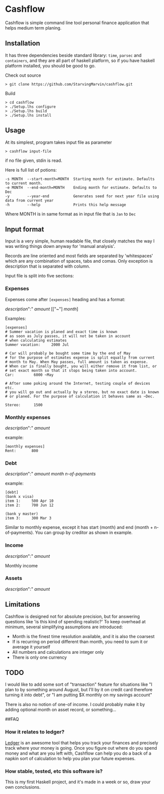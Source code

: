 # Cashflow

Cashflow is simple command line tool personal finance application that helps
medium term planing.

## Installation

It has three dependencies beside standard library: `time`, `parsec` and `containers`, 
and they are all part of haskell platform, so if you have haskell platform 
installed, you should be good to go.

Check out source

    > git clone https://github.com/StarvingMarvin/cashflow.git

Build

    > cd cashflow
    > ./Setup.lhs configure
    > ./Setup.lhs build
    > ./Setup.lhs install

## Usage

At its simplest, program takes input file as parameter

    > cashflow input-file
    
if no file given, stdin is read.

Here is full list of potions:

    -s MONTH  --start-month=MONTH  Starting month for estimate. Defaults to current month.
    -e MONTH  --end-month=MONTH    Ending month for estimate. Defaults to Dec
    -y        --year-end           Generates seed for next year file using data from current year
    -h        --help               Prints this help message

Where MONTH is in same format as in input file that is `Jan` to `Dec`

## Input format

Input is a very simple, human readable file, that closely matches the way
I was writing things down anyway for 'manual analysis'.

Records are line oriented and most fields are separated by 'whitespaces' 
which are any combination of spaces, tabs and comas. Only exception is 
description that is separated with column.

Input file is split into five sections: 

### Expenses

Expenses come after `[expenses]` heading and has a format:

_description_":" _amount_ [["~"] _month_]

Examples:

    [expenses]
    # Summer vacation is planed and exact time is known
    # as soon as July passes, it will not be taken in account 
    # when calculating estimates
    Summer vacation:	 2000 Jul
        
    # Car will probably be bought some time by the end of May
    # for the purpose of estimates expense is split equally from current 
    # month to May. When May passes, full amount is taken as expense.
    # When car is finally bought, you will either remove it from list, or
    # set exact month so that it stops being taken into account.
    Car:		 6000 ~May
    
    # After some poking around the Internet, testing couple of devices etc.
    # you will go out and actually by a stereo, but no exact date is known 
    # or planed. For the purpose of calculation it behaves same as ~Dec.
    
    Stereo:		 1500


### Monthly expenses

_description_":" _amount_

example:

    [monthly expenses]
    Rent:		800

### Debt

_description_":" _amount_ _month_ _n-of-payments_

example:

    [debt]
    (bank x visa)
    item 1:		500 Apr 10
    item 2:		700 Jun 12
    
    (bank y master)
    item 3:		300 Mar 3

Similar to monthly expense, except it has start (month) and end 
(month + n-of-payments). You can group by creditor as shown in example.


### Income

_description_":" _amount_

Monthly income

### Assets

_description_":" _amount_


## Limitations

Cashflow is designed not for absolute precision, but for answering questions 
like 'is this kind of spending realistic?' To keep overhead at minimum, 
several simplifying assumptions are introduced:

* Month is the finest time resolution available, and it is also the coarsest
* If is recurring on period different than month, you need to sum it 
  or average it yourself
* All numbers and calculations are integer only
* There is only one currency


## TODO

I would like to add some sort of "transaction" feature for situations like "I 
plan to by something around August, but I'll by it on credit card therefore
turning it into debt", or "I am putting $X monthly on my savings account"

There is also no notion of one-of income. I could probably make it by adding 
optional month on asset record, or something...

##FAQ

### How it relates to ledger?

[Ledger](http://ledger-cli.org/) is an awesome tool that helps you track 
your finances and precisely track where your money is going. Once you figure
out where do you spend money and what are you left with, Cashflow can help
you do a back of a napkin sort of calculation to help you plan your future
expenses.


### How stable, tested, etc this software is?

This is my first Haskell project, and it's made in a week or so, draw
your own conclusions.

